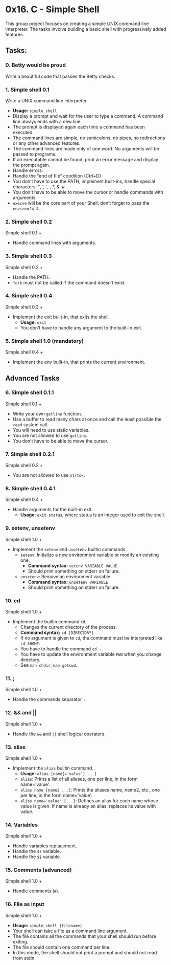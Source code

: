 # 0x16. C - Simple Shell

This group project focuses on creating a simple UNIX command line interpreter. The tasks involve building a basic shell with progressively added features.

## Tasks:

### 0. Betty would be proud

Write a beautiful code that passes the Betty checks.

### 1. Simple shell 0.1

Write a UNIX command line interpreter.
* **Usage:** `simple_shell`
* Display a prompt and wait for the user to type a command. A command line always ends with a new line.
* The prompt is displayed again each time a command has been executed.
* The command lines are simple, no semicolons, no pipes, no redirections or any other advanced features.
* The command lines are made only of one word. No arguments will be passed to programs.
* If an executable cannot be found, print an error message and display the prompt again.
* Handle errors.
* Handle the “end of file” condition (Ctrl+D)
* You don’t have to use the PATH, implement built-ins, handle special characters: ", ', `, \, *, &, #
* You don't have to be able to move the cursor or handle commands with arguments.
* `execve` will be the core part of your Shell; don’t forget to pass the `environ` to it…

### 2. Simple shell 0.2

Simple shell 0.1 +
* Handle command lines with arguments.

### 3. Simple shell 0.3

Simple shell 0.2 +
* Handle the PATH.
* `fork` must not be called if the command doesn’t exist.

### 4. Simple shell 0.4

Simple shell 0.3 +
* Implement the exit built-in, that exits the shell.
  * **Usage:** `exit`
  * You don’t have to handle any argument to the built-in exit.

### 5. Simple shell 1.0 (mandatory)

Simple shell 0.4 +
* Implement the env built-in, that prints the current environment.

## Advanced Tasks

### 6. Simple shell 0.1.1

Simple shell 0.1 +
* Write your own `getline` function.
* Use a buffer to read many chars at once and call the least possible the `read` system call.
* You will need to use static variables.
* You are not allowed to use `getline`.
* You don’t have to be able to move the cursor.

### 7. Simple shell 0.2.1

Simple shell 0.2 +
* You are not allowed to use `strtok`.

### 8. Simple shell 0.4.1

Simple shell 0.4 +
* Handle arguments for the built-in exit.
  * **Usage:** `exit status`, where status is an integer used to exit the shell.

### 9. setenv, unsetenv

Simple shell 1.0 +
* Implement the `setenv` and `unsetenv` builtin commands.
  * `setenv`: Initialize a new environment variable or modify an existing one.
    * **Command syntax:** `setenv VARIABLE VALUE`
    * Should print something on stderr on failure.
  * `unsetenv`: Remove an environment variable.
    * **Command syntax:** `unsetenv VARIABLE`
    * Should print something on stderr on failure.

### 10. cd

Simple shell 1.0 +
* Implement the builtin command `cd`.
  * Changes the current directory of the process.
  * **Command syntax:** `cd [DIRECTORY]`
  * If no argument is given to `cd`, the command must be interpreted like `cd $HOME`.
  * You have to handle the command `cd -`.
  * You have to update the environment variable `PWD` when you change directory.
  * See `man chdir`, `man getcwd`.

### 11. ;

Simple shell 1.0 +
* Handle the commands separator `;`.

### 12. && and ||

Simple shell 1.0 +
* Handle the `&&` and `||` shell logical operators.

### 13. alias

Simple shell 1.0 +
* Implement the `alias` builtin command.
  * **Usage:** `alias [name[='value'] ...]`
  * `alias`: Prints a list of all aliases, one per line, in the form name='value'.
  * `alias name [name2 ...]`: Prints the aliases name, name2, etc., one per line, in the form name='value'.
  * `alias name='value' [...]`: Defines an alias for each name whose value is given. If name is already an alias, replaces its value with value.

### 14. Variables

Simple shell 1.0 +
* Handle variables replacement.
* Handle the `$?` variable.
* Handle the `$$` variable.

### 15. Comments (advanced)

Simple shell 1.0 +
* Handle comments (`#`).

### 16. File as input

Simple shell 1.0 +
* **Usage:** `simple_shell [filename]`
* Your shell can take a file as a command line argument.
* The file contains all the commands that your shell should run before exiting.
* The file should contain one command per line.
* In this mode, the shell should not print a prompt and should not read from stdin.